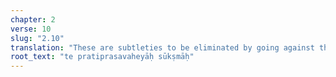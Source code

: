 ```yaml
---
chapter: 2
verse: 10
slug: "2.10"
translation: "These are subtleties to be eliminated by going against the stream"
root_text: "te pratiprasavaheyāḥ sūkṣmāḥ"
---
```


